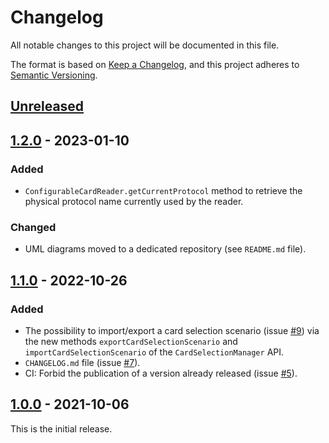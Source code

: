 # Changelog
All notable changes to this project will be documented in this file.

The format is based on [Keep a Changelog](https://keepachangelog.com/en/1.0.0/),
and this project adheres to [Semantic Versioning](https://semver.org/spec/v2.0.0.html).

## [Unreleased]

## [1.2.0] - 2023-01-10
### Added
- `ConfigurableCardReader.getCurrentProtocol` method to retrieve the physical protocol name currently used by the reader.
### Changed
- UML diagrams moved to a dedicated repository (see `README.md` file).

## [1.1.0] - 2022-10-26
### Added
- The possibility to import/export a card selection scenario (issue [#9]) via the new methods
  `exportCardSelectionScenario` and `importCardSelectionScenario` of the `CardSelectionManager` API.
- `CHANGELOG.md` file (issue [#7]).
- CI: Forbid the publication of a version already released (issue [#5]).

## [1.0.0] - 2021-10-06
This is the initial release.

[unreleased]: https://github.com/calypsonet/calypsonet-terminal-reader-java-api/compare/1.2.0...HEAD
[1.2.0]: https://github.com/calypsonet/calypsonet-terminal-reader-java-api/compare/1.1.0...1.2.0
[1.1.0]: https://github.com/calypsonet/calypsonet-terminal-reader-java-api/compare/1.0.0...1.1.0
[1.0.0]: https://github.com/calypsonet/calypsonet-terminal-reader-java-api/releases/tag/1.0.0

[#9]: https://github.com/calypsonet/calypsonet-terminal-reader-java-api/issues/9
[#7]: https://github.com/calypsonet/calypsonet-terminal-reader-java-api/issues/7
[#5]: https://github.com/calypsonet/calypsonet-terminal-reader-java-api/issues/5